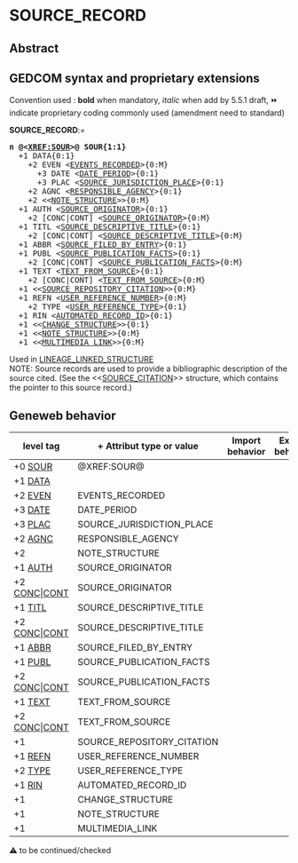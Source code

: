 ﻿# SOURCE_RECORD
## Abstract


## GEDCOM syntax and proprietary extensions
Convention used : **bold** when mandatory, _italic_ when add by 5.5.1 draft, &#x23E9; indicate proprietary coding commonly used (amendment need to standard)<br />

**SOURCE_RECORD**:=
<pre>
<b>n @&lt;<a href=Ged.XREF_SOUR.md>XREF:SOUR</a>&gt;@ SOUR{1:1}</b>
  +1 DATA{0:1}
    +2 EVEN &lt;<a href=Ged.EVENTS_RECORDED.md>EVENTS_RECORDED</a>&gt;{0:M}
      +3 DATE &lt;<a href=Ged.DATE_PERIOD.md>DATE_PERIOD</a>&gt;{0:1}
      +3 PLAC &lt;<a href=Ged.SOURCE_JURISDICTION_PLACE.md>SOURCE_JURISDICTION_PLACE</a>&gt;{0:1}
    +2 AGNC &lt;<a href=Ged.RESPONSIBLE_AGENCY.md>RESPONSIBLE_AGENCY</a>&gt;{0:1}
    +2 &lt;&lt;<a href=Ged.NOTE_STRUCTURE.md>NOTE_STRUCTURE</a>&gt;&gt;{0:M}
  +1 AUTH &lt;<a href=Ged.SOURCE_ORIGINATOR.md>SOURCE_ORIGINATOR</a>&gt;{0:1}
    +2 [CONC|CONT] &lt;<a href=Ged.SOURCE_ORIGINATOR.md>SOURCE_ORIGINATOR</a>&gt;{0:M}
  +1 TITL &lt;<a href=Ged.SOURCE_DESCRIPTIVE_TITLE.md>SOURCE_DESCRIPTIVE_TITLE</a>&gt;{0:1}
    +2 [CONC|CONT] &lt;<a href=Ged.SOURCE_DESCRIPTIVE_TITLE.md>SOURCE_DESCRIPTIVE_TITLE</a>&gt;{0:M}
  +1 ABBR &lt;<a href=Ged.SOURCE_FILED_BY_ENTRY.md>SOURCE_FILED_BY_ENTRY</a>&gt;{0:1}
  +1 PUBL &lt;<a href=Ged.SOURCE_PUBLICATION_FACTS.md>SOURCE_PUBLICATION_FACTS</a>&gt;{0:1}
    +2 [CONC|CONT] &lt;<a href=Ged.SOURCE_PUBLICATION_FACTS.md>SOURCE_PUBLICATION_FACTS</a>&gt;{0:M}
  +1 TEXT &lt;<a href=Ged.TEXT_FROM_SOURCE.md>TEXT_FROM_SOURCE</a>&gt;{0:1}
    +2 [CONC|CONT] &lt;<a href=Ged.TEXT_FROM_SOURCE.md>TEXT_FROM_SOURCE</a>&gt;{0:M}
  +1 &lt;&lt;<a href=Ged.SOURCE_REPOSITORY_CITATION.md>SOURCE_REPOSITORY_CITATION</a>&gt;&gt;{0:M}
  +1 REFN &lt;<a href=Ged.USER_REFERENCE_NUMBER.md>USER_REFERENCE_NUMBER</a>&gt;{0:M}
    +2 TYPE &lt;<a href=Ged.USER_REFERENCE_TYPE.md>USER_REFERENCE_TYPE</a>&gt;{0:1}
  +1 RIN &lt;<a href=Ged.AUTOMATED_RECORD_ID.md>AUTOMATED_RECORD_ID</a>&gt;{0:1}
  +1 &lt;&lt;<a href=Ged.CHANGE_STRUCTURE.md>CHANGE_STRUCTURE</a>&gt;&gt;{0:1}
  +1 &lt;&lt;<a href=Ged.NOTE_STRUCTURE.md>NOTE_STRUCTURE</a>&gt;&gt;{0:M}
  +1 &lt;&lt;<a href=Ged.MULTIMEDIA_LINK.md>MULTIMEDIA_LINK</a>&gt;&gt;{0:M}
</pre>
Used in <a href=Ged.LINEAGE_LINKED_STRUCTURE.md>LINEAGE_LINKED_STRUCTURE</a><br />
NOTE: Source records are used to provide a bibliographic description of the source cited. (See the
<&lt;<a href=Ged.SOURCE_CITATION.md>SOURCE_CITATION</a>&gt;> structure, which contains the pointer to this source record.)
## Geneweb behavior

level tag  | + Attribut type or value | Import behavior | Export behavior  | Comment 
---------- | ------------- | :---------------: | :-----------------:| -----------
+0 <a href=Ged.GLOSSARY.md#SOUR>SOUR</a> | @XREF:SOUR@ | | |
+1 <a href=Ged.GLOSSARY.md#DATA>DATA</a> |  | | |
+2 <a href=Ged.GLOSSARY.md#EVEN>EVEN</a> | EVENTS_RECORDED | | |
+3 <a href=Ged.GLOSSARY.md#DATE>DATE</a> | DATE_PERIOD | | |
+3 <a href=Ged.GLOSSARY.md#PLAC>PLAC</a> | SOURCE_JURISDICTION_PLACE | | |
+2 <a href=Ged.GLOSSARY.md#AGNC>AGNC</a> | RESPONSIBLE_AGENCY | | |
+2  | NOTE_STRUCTURE | | |
+1 <a href=Ged.GLOSSARY.md#AUTH>AUTH</a> | SOURCE_ORIGINATOR | | |
+2 <a href=Ged.GLOSSARY.md#CONC>CONC</a>\|<a href=Ged.GLOSSARY.md#CONT>CONT</a> | SOURCE_ORIGINATOR | | |
+1 <a href=Ged.GLOSSARY.md#TITL>TITL</a> | SOURCE_DESCRIPTIVE_TITLE | | |
+2 <a href=Ged.GLOSSARY.md#CONC>CONC</a>\|<a href=Ged.GLOSSARY.md#CONT>CONT</a> | SOURCE_DESCRIPTIVE_TITLE | | |
+1 <a href=Ged.GLOSSARY.md#ABBR>ABBR</a> | SOURCE_FILED_BY_ENTRY | | |
+1 <a href=Ged.GLOSSARY.md#PUBL>PUBL</a> | SOURCE_PUBLICATION_FACTS | | |
+2 <a href=Ged.GLOSSARY.md#CONC>CONC</a>\|<a href=Ged.GLOSSARY.md#CONT>CONT</a> | SOURCE_PUBLICATION_FACTS | | |
+1 <a href=Ged.GLOSSARY.md#TEXT>TEXT</a> | TEXT_FROM_SOURCE | | |
+2 <a href=Ged.GLOSSARY.md#CONC>CONC</a>\|<a href=Ged.GLOSSARY.md#CONT>CONT</a> | TEXT_FROM_SOURCE | | |
+1  | SOURCE_REPOSITORY_CITATION | | |
+1 <a href=Ged.GLOSSARY.md#REFN>REFN</a> | USER_REFERENCE_NUMBER | | |
+2 <a href=Ged.GLOSSARY.md#TYPE>TYPE</a> | USER_REFERENCE_TYPE | | |
+1 <a href=Ged.GLOSSARY.md#RIN>RIN</a> | AUTOMATED_RECORD_ID | | |
+1  | CHANGE_STRUCTURE | | |
+1  | NOTE_STRUCTURE | | |
+1  | MULTIMEDIA_LINK | | |

:warning: to be continued/checked

